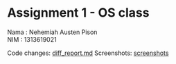 # Assignment 1 - OS class
Nama  : Nehemiah Austen Pison  
NIM   : 1313619021

Code changes: [diff_report.md](./diff_report.md)
Screenshots: [screenshots](./screenshots)
